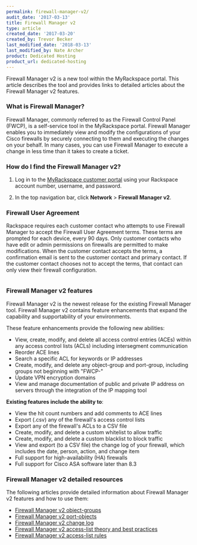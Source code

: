 ```yaml
---
permalink: firewall-manager-v2/
audit_date: '2017-03-13'
title: Firewall Manager v2
type: article
created_date: '2017-03-20'
created_by: Trevor Becker
last_modified_date: '2018-03-13'
last_modified_by: Nate Archer
product: Dedicated Hosting
product_url: dedicated-hosting
---
```


Firewall Manager v2 is a new tool within the MyRackspace portal. This article describes the tool and provides links to detailed articles about the Firewall Manager v2 features.

### What is Firewall Manager?

Firewall Manager, commonly referred to as the Firewall Control Panel (FWCP), is a self-service tool in the MyRackspace portal. Firewall Manager enables you to immediately view and modify the configurations of your Cisco firewalls by securely connecting to them and executing the changes on your behalf. In many cases, you can use Firewall Manager to execute a change in less time than it takes to create a ticket.

### How do I find the Firewall Manager v2?

1. Log in to the [MyRackspace customer portal](https://my.rackspace.com/portal/auth/login) using your Rackspace account number, username, and password.

2. In the top navigation bar, click **Network** > **Firewall Manager v2**.

### Firewall User Agreement

Rackspace requires each customer contact who attempts to use Firewall Manager to accept the Firewall User Agreement terms. These terms are prompted for each device, every 90 days. Only customer contacts who have edit or admin permissions on firewalls are permitted to make modifications. When the customer contact accepts the terms, a confirmation email is sent to the customer contact and primary contact. If the customer contact chooses not to accept the terms, that contact can only view their firewall configuration.

<img src="{% asset_path dedicated-hosting/firewall-manager-v2/user-agreement.png %}" alt="" />

### Firewall Manager v2 features

Firewall Manager v2 is the newest release for the existing Firewall Manager tool. Firewall Manager v2 contains feature enhancements that expand the capability and supportability of your environments.

These feature enhancements provide the following new abilities:

- View, create, modify, and delete all access control entries (ACEs) within any access control lists (ACLs) including intersegment communication
- Reorder ACE lines
- Search a specific ACL for keywords or IP addresses
- Create, modify, and delete any object-group and port-group, including groups not beginning with "FWCP-"
- Update VPN encryption domains
- View and manage documentation of public and private IP address on servers through the integration of the IP mapping tool

**Existing features include the ability to**:

- View the hit count numbers and add comments to ACE lines
- Export (.csv) any of the firewall's access control lists
- Export any of the firewall's ACLs to a CSV file
- Create, modify, and delete a custom whitelist to allow traffic
- Create, modify, and delete a custom blacklist to block traffic
- View and export (to a CSV file) the change log of your firewall, which includes the date, person, action, and change item
- Full support for high-availability (HA) firewalls
- Full support for Cisco ASA software later than 8.3

### Firewall Manager v2 detailed resources

The following articles provide detailed information about Firewall Manager v2 features and how to use them:

- [Firewall Manager v2 object-groups](/how-to/firewall-manager-v2-object-groups)
- [Firewall Manager v2 port-objects](/how-to/firewall-manager-v2-port-groups)
- [Firewall Manager v2 change log](/how-to/firewall-manager-v2-change-log)
- [Firewall Manager v2 access-list theory and best practices](/how-to/firewall-manager-v2-access-list-theory-and-best-practices)
- [Firewall Manager v2 access-list rules](/how-to/firewall-manager-v2-access-list-rules)
